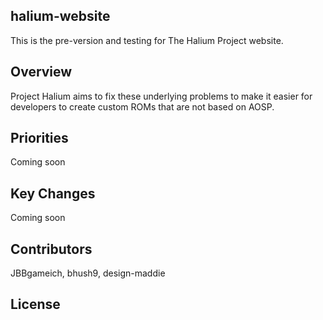 ## halium-website

This is the pre-version and testing for The Halium Project website.


## Overview

Project Halium aims to fix these underlying problems to make it easier for developers to create custom ROMs that are not based on AOSP.


## Priorities

Coming soon


## Key Changes

Coming soon


## Contributors

JBBgameich, bhush9, design-maddie


## License

